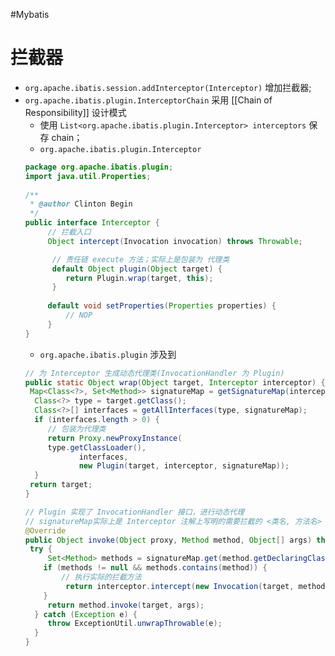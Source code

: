 #Mybatis 
# 拦截器
- `org.apache.ibatis.session.addInterceptor(Interceptor)` 增加拦截器;
-  `org.apache.ibatis.plugin.InterceptorChain` 采用 [[Chain of Responsibility]] 设计模式
	- 使用 `List<org.apache.ibatis.plugin.Interceptor> interceptors` 保存 chain；
	- `org.apache.ibatis.plugin.Interceptor` 
	```java
	package org.apache.ibatis.plugin;  
	import java.util.Properties;  
	  
	/**  
	 * @author Clinton Begin  
	 */
	public interface Interceptor {  
	     // 拦截入口
		 Object intercept(Invocation invocation) throws Throwable;  

		  // 责任链 execute 方法；实际上是包装为 代理类
		  default Object plugin(Object target) {  
			 return Plugin.wrap(target, this);  
		  }  
		  
		 default void setProperties(Properties properties) {  
			 // NOP  
		 }  
	}
	```
	- `org.apache.ibatis.plugin` 涉及到 
	```java
	// 为 Interceptor 生成动态代理类(InvocationHandler 为 Plugin)
	public static Object wrap(Object target, Interceptor interceptor) {  
	 Map<Class<?>, Set<Method>> signatureMap = getSignatureMap(interceptor);  
	  Class<?> type = target.getClass();  
	  Class<?>[] interfaces = getAllInterfaces(type, signatureMap);  
	  if (interfaces.length > 0) {  
		 // 包装为代理类
		 return Proxy.newProxyInstance(  
		 type.getClassLoader(),  
		        interfaces,  
		        new Plugin(target, interceptor, signatureMap));  
	  }  
	 return target;  
	}
	
	// Plugin 实现了 InvocationHandler 接口，进行动态代理
	// signatureMap实际上是 Interceptor 注解上写明的需要拦截的 <类名, 方法名> 的 Map
	@Override  
	public Object invoke(Object proxy, Method method, Object[] args) throws Throwable {  
	 try {  
		 Set<Method> methods = signatureMap.get(method.getDeclaringClass());  
	    if (methods != null && methods.contains(method)) { 
			// 执行实际的拦截方法
			 return interceptor.intercept(new Invocation(target, method, args));  
	    }  
		 return method.invoke(target, args);  
	  } catch (Exception e) {  
		 throw ExceptionUtil.unwrapThrowable(e);  
	  }  
	}
	```
